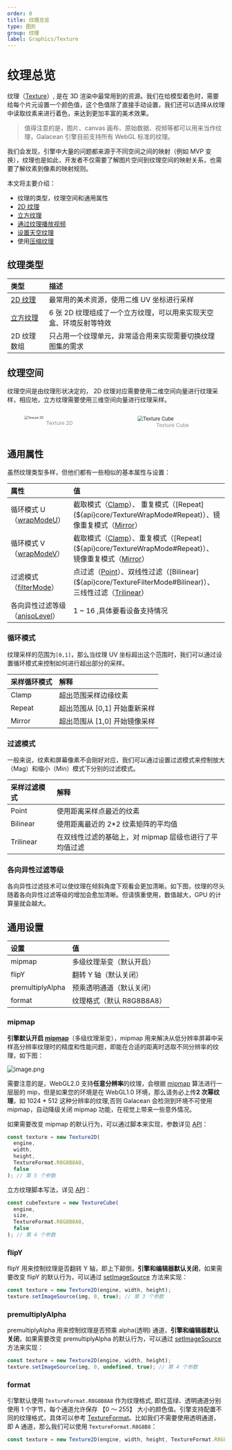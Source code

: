 ```yaml
---
order: 0
title: 纹理总览
type: 图形
group: 纹理
label: Graphics/Texture
---
```


# 纹理总览

纹理（[Texture](${api}core/Texture)）, 是在 3D 渲染中最常用到的资源。我们在给模型着色时，需要给每个片元设置一个颜色值，这个色值除了直接手动设置，我们还可以选择从纹理中读取纹素来进行着色，来达到更加丰富的美术效果。

> 值得注意的是，图片、canvas 画布、原始数据、视频等都可以用来当作纹理，Galacean 引擎目前支持所有 WebGL 标准的纹理。

我们会发现，引擎中大量的问题都来源于不同空间之间的映射（例如 MVP 变换），纹理也是如此，开发者不仅需要了解图片空间到纹理空间的映射关系，也需要了解纹素到像素的映射规则。

本文将主要介绍：

- 纹理的类型，纹理空间和通用属性
- [2D 纹理](${docs}graphics-texture-2d)
- [立方纹理](${docs}graphics-texture-cube)
- [通过纹理播放视频](${docs}graphics-texture-2d)
- [设置天空纹理]({$docs}graphics-background-sky)
- 使用[压缩纹理]({$docs}graphics-texture-compression)

## 纹理类型

| 类型                                     | 描述                                                               |
| :--------------------------------------- | :----------------------------------------------------------------- |
| [2D 纹理](${docs}graphics-texture-2d)    | 最常用的美术资源，使用二维 UV 坐标进行采样                         |
| [立方纹理](${docs}graphics-texture-cube) | 6 张 2D 纹理组成了一个立方纹理，可以用来实现天空盒、环境反射等特效 |
| 2D 纹理数组                              | 只占用一个纹理单元，非常适合用来实现需要切换纹理图集的需求         |

## 纹理空间

纹理空间是由纹理形状决定的， 2D 纹理对应需要使用二维空间向量进行纹理采样，相应地，立方纹理需要使用三维空间向量进行纹理采样。

<div style="display: flex; gap: 20px;">
  <figure style="flex:1;">
  <img alt="Texture 2D" src="https://mdn.alipayobjects.com/huamei_yo47yq/afts/img/A*lQ29R7W1ufsAAAAAAAAAAAAADhuCAQ/original" style="zoom:50%;" >
  <figcaption style="text-align:center; color: #889096;font-size:12px">Texture 2D</figcaption>
	</figure>
  <figure style="flex:1;">
    <img alt="Texture Cube" src="https://gw.alipayobjects.com/mdn/rms_d27172/afts/img/A*X752S5pQSB0AAAAAAAAAAAAAARQnAQ" style="zoom:80%;">
    <figcaption style="text-align:center; color: #889096;font-size:12px">Texture Cube</figcaption>
  </figure>
</div>

## 通用属性

虽然纹理类型多样，但他们都有一些相似的基本属性与设置：

| 属性                                                            | 值                                                                                                                                                                                         |
| :-------------------------------------------------------------- | :----------------------------------------------------------------------------------------------------------------------------------------------------------------------------------------- |
| 循环模式 U（[wrapModeU](${api}core/Texture#wrapModeU)）         | 截取模式（[Clamp](${api}core/TextureWrapMode#Clamp)）、 重复模式（[Repeat](${api}core/TextureWrapMode#Repeat)）、镜像重复模式（[Mirror](${api}core/TextureWrapMode#Mirror)）               |
| 循环模式 V（[wrapModeV](${api}core/Texture#wrapModeV)）         | 截取模式（[Clamp](${api}core/TextureWrapMode#Clamp)）、重复模式（[Repeat](${api}core/TextureWrapMode#Repeat)）、 镜像重复模式（[Mirror](${api}core/TextureWrapMode#Mirror)）               |
| 过滤模式（[filterMode](${api}core/Texture#filterMode)）         | 点过滤（[Point](${api}core/TextureFilterMode#Point)）、双线性过滤（[Bilinear](${api}core/TextureFilterMode#Bilinear)）、 三线性过滤（[Trilinear](${api}core/TextureFilterMode#Trilinear)） |
| 各向异性过滤等级（[anisoLevel](${api}core/Texture#anisoLevel)） | 1 ~ 16 ,具体要看设备支持情况                                                                                                                                                               |

### 循环模式

纹理采样的范围为`[0,1]`，那么当纹理 UV 坐标超出这个范围时，我们可以通过设置循环模式来控制如何进行超出部分的采样。

| 采样循环模式 | 解释                          |
| :----------- | :---------------------------- |
| Clamp        | 超出范围采样边缘纹素          |
| Repeat       | 超出范围从 [0,1] 开始重新采样 |
| Mirror       | 超出范围从 [1,0] 开始镜像采样 |

<playground src="wrap-mode.ts"></playground>

### 过滤模式

一般来说，纹素和屏幕像素不会刚好对应，我们可以通过设置过滤模式来控制放大（Mag）和缩小（Min）模式下分别的过滤模式。

| 采样过滤模式 | 解释                                                   |
| :----------- | :----------------------------------------------------- |
| Point        | 使用距离采样点最近的纹素                               |
| Bilinear     | 使用距离最近的 2\*2 纹素矩阵的平均值                   |
| Trilinear    | 在双线性过滤的基础上，对 mipmap 层级也进行了平均值过滤 |

<playground src="filter-mode.ts"></playground>

### 各向异性过滤等级

各向异性过滤技术可以使纹理在倾斜角度下观看会更加清晰。如下图，纹理的尽头随着各向异性过滤等级的增加会愈加清晰。但请慎重使用，数值越大，GPU 的计算量就会越大。

<playground src="texture-aniso.ts"></playground>

## 通用设置

| 设置             | 值                        |
| :--------------- | :------------------------ |
| mipmap           | 多级纹理渐变（默认开启）  |
| flipY            | 翻转 Y 轴（默认关闭）     |
| premultiplyAlpha | 预乘透明通道（默认关闭）  |
| format           | 纹理格式（默认 R8G8B8A8） |

### mipmap

**引擎默认开启 [mipmap](${api}core/Texture#generateMipmaps)**（多级纹理渐变），mipmap 用来解决从低分辨率屏幕中采样高分辨率纹理时的精度和性能问题，即能在合适的距离时选取不同分辨率的纹理，如下图：

![image.png](https://gw.alipayobjects.com/mdn/rms_d27172/afts/img/A*mTBvTJ7Czt4AAAAAAAAAAAAAARQnAQ)

需要注意的是，WebGL2.0 支持**任意分辨率**的纹理，会根据 [mipmap](http://download.nvidia.com/developer/Papers/2005/NP2_Mipmapping/NP2_Mipmap_Creation.pdf) 算法进行一层层的 mip，但是如果您的环境是在 WebGL1.0 环境，那么请务必上传**2 次幂纹理**，如 1024 \* 512 这种分辨率的纹理,否则 Galacean 会检测到环境不可使用 mipmap，自动降级关闭 mipmap 功能，在视觉上带来一些意外情况。

如果需要改变 mipmap 的默认行为，可以通过脚本来实现，参数详见 [API](${api}core/Texture2D#constructor)：

```typescript
const texture = new Texture2D(
  engine,
  width,
  height,
  TextureFormat.R8G8B8A8,
  false
); // 第 5 个参数
```

立方纹理脚本写法，详见 [API](${api}core/TextureCube#constructor)：

```typescript
const cubeTexture = new TextureCube(
  engine,
  size,
  TextureFormat.R8G8B8A8,
  false
); // 第 4 个参数
```

<playground src="texture-mipmap.ts"></playground>

### flipY

flipY 用来控制纹理是否翻转 Y 轴，即上下颠倒，**引擎和编辑器默认关闭**，如果需要改变 flipY 的默认行为，可以通过 [setImageSource](${api}core/Texture2D#setImageSource) 方法来实现：

```typescript
const texture = new Texture2D(engine, width, height);
texture.setImageSource(img, 0, true); // 第 3 个参数
```

### premultiplyAlpha

premultiplyAlpha 用来控制纹理是否预乘 alpha(透明) 通道，**引擎和编辑器默认关闭**，如果需要改变 premultiplyAlpha 的默认行为，可以通过 [setImageSource](${api}core/Texture2D#setImageSource) 方法来实现：

```typescript
const texture = new Texture2D(engine, width, height);
texture.setImageSource(img, 0, undefined, true); // 第 4 个参数
```

### format

引擎默认使用 `TextureFormat.R8G8B8A8` 作为纹理格式, 即红蓝绿、透明通道分别使用 1 个字节，每个通道允许保存 【0 ～ 255】 大小的颜色值。引擎支持配置不同的纹理格式，具体可以参考 [TextureFormat](${api}core/TextureFormat)。比如我们不需要使用透明通道，即 A 通道，那么我们可以使用 `TextureFormat.R8G8B8`：

```typescript
const texture = new Texture2D(engine, width, height, TextureFormat.R8G8B8);
```
